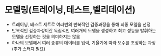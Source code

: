 # 모델링(트레이닝,테스트,벨리데이션)

- 트레이닝, 테스트 세트로 여러번의 반복적인 검증과정을 통해 최종 모델을 선정
- 반복적인 검증과정이란 독립적인 여러개의 모델을 생성하고 최고 성능을 발휘하는 모델을 선정하는 것을 의미하지는 않음
- 하나의 모델에서 여러 종류의 데이터를 입력, 기울기에 따라 모수를 조정하는 과정 (추가 스터디 필요)